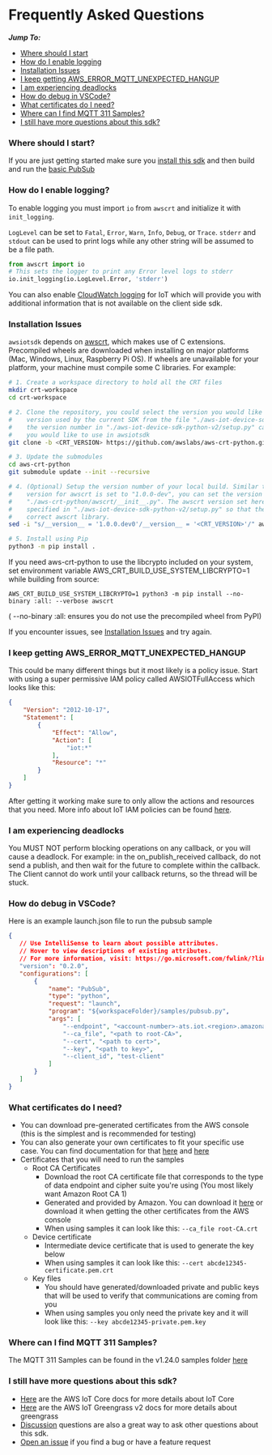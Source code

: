 # Frequently Asked Questions

*__Jump To:__*
* [Where should I start](#where-should-i-start)
* [How do I enable logging](#how-do-i-enable-logging)
* [Installation Issues](#installation-issues)
* [I keep getting AWS_ERROR_MQTT_UNEXPECTED_HANGUP](#i-keep-getting-aws_error_mqtt_unexpected_hangup)
* [I am experiencing deadlocks](#i-am-experiencing-deadlocks)
* [How do debug in VSCode?](#how-do-debug-in-vscode)
* [What certificates do I need?](#what-certificates-do-i-need)
* [Where can I find MQTT 311 Samples?](#where-can-i-find-mqtt-311-samples)
* [I still have more questions about this sdk?](#i-still-have-more-questions-about-this-sdk)

### Where should I start?

If you are just getting started make sure you [install this sdk](https://github.com/aws/aws-iot-device-sdk-python-v2#installation) and then build and run the [basic PubSub](https://github.com/aws/aws-iot-device-sdk-python-v2/tree/main/samples#pubsub)

### How do I enable logging?
To enable logging you must import `io` from `awscrt` and initialize it with `init_logging`.

`LogLevel` can be set to `Fatal`, `Error`, `Warn`, `Info`, `Debug`, or `Trace`. `stderr` and `stdout` can be used to print logs while any other string will be assumed to be a file path. 
``` python
from awscrt import io
# This sets the logger to print any Error level logs to stderr
io.init_logging(io.LogLevel.Error, 'stderr')
```
You can also enable [CloudWatch logging](https://docs.aws.amazon.com/iot/latest/developerguide/cloud-watch-logs.html) for IoT which will provide you with additional information that is not available on the client side sdk.

### Installation Issues

`awsiotsdk` depends on [awscrt](https://github.com/awslabs/aws-crt-python), which makes use of C extensions. Precompiled wheels are downloaded when installing on major platforms (Mac, Windows, Linux, Raspberry Pi OS). If wheels are unavailable for your platform, your machine must compile some C libraries. For example:

```bash
# 1. Create a workspace directory to hold all the CRT files
mkdir crt-workspace
cd crt-workspace

# 2. Clone the repository, you could select the version you would like to use. You can find the awscrt 
#    version used by the current SDK from the file "./aws-iot-device-sdk-python-v2/setup.py". Update 
#    the version number in "./aws-iot-device-sdk-python-v2/setup.py" can change the awscrt version 
#    you would like to use in awsiotsdk
git clone -b <CRT_VERSION> https://github.com/awslabs/aws-crt-python.git

# 3. Update the submodules
cd aws-crt-python
git submodule update --init --recursive

# 4. (Optional) Setup the version number of your local build. Similar to the awsiotsdk, the default 
#    version for awscrt is set to "1.0.0-dev", you can set the version number of the local build in 
#    "./aws-crt-python/awscrt/__init__.py". The awscrt version set here need to match the version 
#    specified in "./aws-iot-device-sdk-python-v2/setup.py" so that the awsiotsdk could locate the 
#    correct awscrt library.
sed -i "s/__version__ = '1.0.0.dev0'/__version__ = '<CRT_VERSION>'/" awscrt/__init__.py

# 5. Install using Pip
python3 -m pip install .
```
If you need aws-crt-python to use the libcrypto included on your system, set environment variable AWS_CRT_BUILD_USE_SYSTEM_LIBCRYPTO=1 while building from source:
```
AWS_CRT_BUILD_USE_SYSTEM_LIBCRYPTO=1 python3 -m pip install --no-binary :all: --verbose awscrt
```
( --no-binary :all: ensures you do not use the precompiled wheel from PyPI)

If you encounter issues, see [Installation Issues](./PREREQUISITES.md#installation-issues) and try again.


### I keep getting AWS_ERROR_MQTT_UNEXPECTED_HANGUP

This could be many different things but it most likely is a policy issue. Start with using a super permissive IAM policy called AWSIOTFullAccess which looks like this:

``` json
{
    "Version": "2012-10-17",
    "Statement": [
        {
            "Effect": "Allow",
            "Action": [
                "iot:*"
            ],
            "Resource": "*"
        }
    ]
}
```

After getting it working make sure to only allow the actions and resources that you need. More info about IoT IAM policies can be found [here](https://docs.aws.amazon.com/iot/latest/developerguide/security_iam_service-with-iam.html).

### I am experiencing deadlocks
You MUST NOT perform blocking operations on any callback, or you will cause a deadlock. For example: in the on_publish_received callback, do not send a publish, and then wait for the future to complete within the callback. The Client cannot do work until your callback returns, so the thread will be stuck.

### How do debug in VSCode?

Here is an example launch.json file to run the pubsub sample
 ``` json
 {
    // Use IntelliSense to learn about possible attributes.
    // Hover to view descriptions of existing attributes.
    // For more information, visit: https://go.microsoft.com/fwlink/?linkid=830387
    "version": "0.2.0",
    "configurations": [
        {
            "name": "PubSub",
            "type": "python",
            "request": "launch",
            "program": "${workspaceFolder}/samples/pubsub.py",
            "args": [
                "--endpoint", "<account-number>-ats.iot.<region>.amazonaws.com",
                "--ca_file", "<path to root-CA>",
                "--cert", "<path to cert>",
                "--key", "<path to key>",
                "--client_id", "test-client"
            ]
        }
    ]
}
```

### What certificates do I need?

* You can download pre-generated certificates from the AWS console (this is the simplest and is recommended for testing)
* You can also generate your own certificates to fit your specific use case. You can find documentation for that [here](https://docs.aws.amazon.com/iot/latest/developerguide/x509-client-certs.html) and [here](https://iot-device-management.workshop.aws/en/provisioning-options.html)
* Certificates that you will need to run the samples
    * Root CA Certificates
        * Download the root CA certificate file that corresponds to the type of data endpoint and cipher suite you're using (You most likely want Amazon Root CA 1)
        * Generated and provided by Amazon. You can download it [here](https://www.amazontrust.com/repository/) or download it when getting the other certificates from the AWS console
        * When using samples it can look like this: `--ca_file root-CA.crt`
    * Device certificate
        * Intermediate device certificate that is used to generate the key below
        * When using samples it can look like this: `--cert abcde12345-certificate.pem.crt`
    * Key files
        * You should have generated/downloaded private and public keys that will be used to verify that communications are coming from you
        * When using samples you only need the private key and it will look like this: `--key abcde12345-private.pem.key`

### Where can I find MQTT 311 Samples?
The MQTT 311 Samples can be found in the v1.24.0 samples folder [here](https://github.com/aws/aws-iot-device-sdk-python-v2/tree/v1.24.0/samples)

### I still have more questions about this sdk?

* [Here](https://docs.aws.amazon.com/iot/latest/developerguide/what-is-aws-iot.html) are the AWS IoT Core docs for more details about IoT Core
* [Here](https://docs.aws.amazon.com/greengrass/v2/developerguide/what-is-iot-greengrass.html) are the AWS IoT Greengrass v2 docs for more details about greengrass
* [Discussion](https://github.com/aws/aws-iot-device-sdk-python-v2/discussions) questions are also a great way to ask other questions about this sdk.
* [Open an issue](https://github.com/aws/aws-iot-device-sdk-python-v2/issues) if you find a bug or have a feature request
